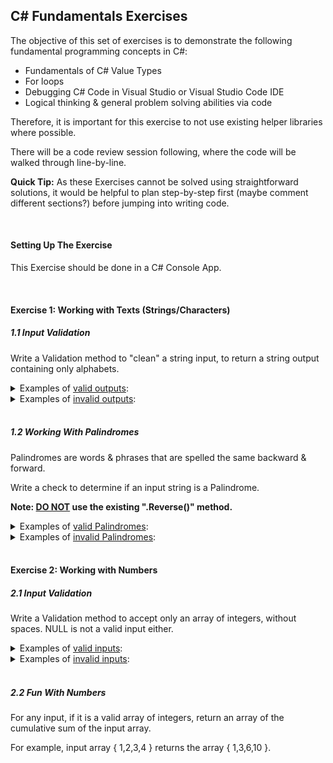 ## C# Fundamentals Exercises

The objective of this set of exercises is to demonstrate the following fundamental programming concepts in C#:
<ul>
    <li>Fundamentals of C# Value Types</li>
    <li>For loops</li>
    <li>Debugging C# Code in Visual Studio or Visual Studio Code IDE</li>
    <li>Logical thinking & general problem solving abilities via code</li>
</ul>

Therefore, it is important for this exercise to not use existing helper libraries where possible.

There will be a code review session following, where the code will be walked through line-by-line.

<b>Quick Tip:</b> As these Exercises cannot be solved using straightforward solutions, it would be helpful to plan step-by-step first (maybe comment different sections?) before jumping into writing code.

<br />

#### Setting Up The Exercise

This Exercise should be done in a C# Console App.

<br />

#### Exercise 1: Working with Texts (Strings/Characters)

##### 1.1 Input Validation

Write a Validation method to "clean" a string input, to return a string output containing only alphabets.

<Details>
    <Summary>Examples of <u>valid outputs</u>:</Summary>
    <ul>
        <li>"helloworld"</li>
        <li>"aksuzdycbfv"</li>
    </ul>
</Details>

<Details>
    <Summary>Examples of <u>invalid outputs</u>:</Summary>
    <ul>
        <li>"hello world 123"</li>
        <li>"Mr. Owl says hi"</li>
    </ul>
</Details>

<br />

##### 1.2 Working With Palindromes

Palindromes are words & phrases that are spelled the same backward & forward.

Write a check to determine if an input string is a Palindrome.

<b>Note: <u>DO NOT</u> use the existing ".Reverse()" method.</b>

<Details>
    <Summary>Examples of <u>valid Palindromes</u>:</Summary>
    <ul>
        <li>"civic"</li>
        <li>"level"</li>
        <li>"radar"</li>
        <li>"taco cat"</li>
        <li>"Mr Owl ate my metal worm"</li>
    </ul>
</Details>

<Details>
    <Summary>Examples of <u>invalid Palindromes</u>:</Summary>
    <ul>
        <li>"Never gonna give you up"</li>
        <li>"Never Gonna Let You Down"</li>
        <li>"NeverGonnaRunAroundAndDesertYou"</li>
        <li>"rickAstley"</li>
    </ul>
</Details>

<br />




#### Exercise 2: Working with Numbers

##### 2.1 Input Validation

Write a Validation method to accept only an array of integers, without spaces. NULL is not a valid input either.

<Details>
    <Summary>Examples of <u>valid inputs</u>:</Summary>
    <ul>
        <li>{1,2,3,4}</li>
        <li>{12,34,56}</li>
    </ul>
</Details>

<Details>
    <Summary>Examples of <u>invalid inputs</u>:</Summary>
    <ul>
        <li>{1}</li>
        <li>{1234}</li>
        <li>{,1,2,3,4}</li>
        <li>{a,b,c}</li>
        <li>{".","."}</li>
        <li>{o.0,lol}</li>
        <li>{"(ノ^_^)ノ ┻━┻", "┬─┬ ノ( ^_^ノ)"}</li>
    </ul>
</Details>

<br />

##### 2.2 Fun With Numbers

For any input, if it is a valid array of integers, return an array of the cumulative sum of the input array.

For example, input array { 1,2,3,4 } returns the array { 1,3,6,10 }.